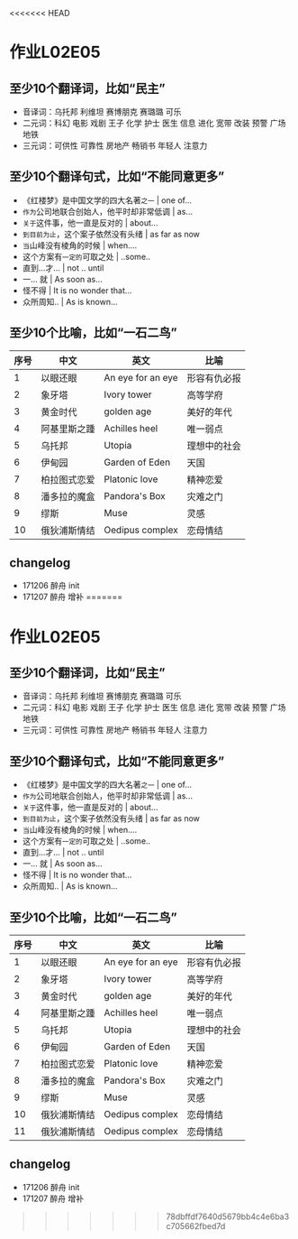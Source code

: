 <<<<<<< HEAD
# 作业L02E05

## 至少10个翻译词，比如“民主”
- 音译词：乌托邦 利维坦 赛博朋克 赛璐璐 可乐
- 二元词：科幻 电影 戏剧 王子 化学 护士 医生 信息 进化 宽带 改装 预警 广场 地铁
- 三元词：可供性 可靠性 房地产 畅销书 年轻人 注意力

## 至少10个翻译句式，比如“不能同意更多”
- 《红楼梦》是中国文学的四大名著`之一`  | one of...
- `作为`公司地联合创始人，他平时却非常低调 | as...
- `关于`这件事，他一直是反对的 | about...
- `到目前为止`，这个案子依然没有头绪 | as far as now
- `当`山峰没有棱角的时候 | when....
- 这个方案有``一定的``可取之处 | ..some..
- 直到...才... | not .. until
- 一... 就 | As soon as…
- 怪不得 | It is no wonder that…
- 众所周知.. | As is known...

## 至少10个比喻，比如“一石二鸟”
序号|中文|英文|比喻|
---|---|---|---|
1|以眼还眼|An eye for an eye|形容有仇必报
2|象牙塔|Ivory tower| 高等学府
3|黄金时代|golden age| 美好的年代
4|阿基里斯之踵|Achilles heel|唯一弱点
5|乌托邦|Utopia|理想中的社会
6|伊甸园|Garden of Eden|天国
7|柏拉图式恋爱|Platonic love|精神恋爱
8|潘多拉的魔盒|Pandora's Box|灾难之门
9|缪斯|Muse|灵感
10|俄狄浦斯情结 | Oedipus complex | 恋母情结

## changelog
- 171206 醉舟 init
- 171207 醉舟 增补
=======
# 作业L02E05

## 至少10个翻译词，比如“民主”
- 音译词：乌托邦 利维坦 赛博朋克 赛璐璐 可乐
- 二元词：科幻 电影 戏剧 王子 化学 护士 医生 信息 进化 宽带 改装 预警 广场 地铁
- 三元词：可供性 可靠性 房地产 畅销书 年轻人 注意力

## 至少10个翻译句式，比如“不能同意更多”
- 《红楼梦》是中国文学的四大名著`之一`  | one of...
- `作为`公司地联合创始人，他平时却非常低调 | as...
- `关于`这件事，他一直是反对的 | about...
- `到目前为止`，这个案子依然没有头绪 | as far as now
- `当`山峰没有棱角的时候 | when....
- 这个方案有``一定的``可取之处 | ..some..
- 直到...才... | not .. until
- 一... 就 | As soon as…
- 怪不得 | It is no wonder that…
- 众所周知.. | As is known...

## 至少10个比喻，比如“一石二鸟”
序号|中文|英文|比喻|
---|---|---|---|
1|以眼还眼|An eye for an eye|形容有仇必报
2|象牙塔|Ivory tower| 高等学府
3|黄金时代|golden age| 美好的年代
4|阿基里斯之踵|Achilles heel|唯一弱点
5|乌托邦|Utopia|理想中的社会
6|伊甸园|Garden of Eden|天国
7|柏拉图式恋爱|Platonic love|精神恋爱
8|潘多拉的魔盒|Pandora's Box|灾难之门
9|缪斯|Muse|灵感
10|俄狄浦斯情结 | Oedipus complex | 恋母情结
11|俄狄浦斯情结| Oedipus complex | 恋母情结

## changelog
- 171206 醉舟 init
- 171207 醉舟 增补
>>>>>>> 78dbffdf7640d5679bb4c4e6ba3c705662fbed7d
